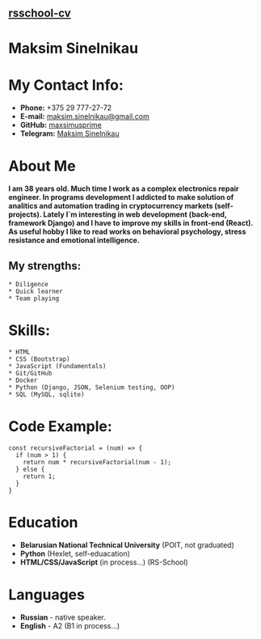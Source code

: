 [rsschool-cv](https://github.com/maxsimusprime/rsschool-cv)
----
# Maksim Sinelnikau
# My Contact Info:
* __Phone:__ +375 29 777-27-72
* __E-mail:__ [maksim.sinelnikau@gmail.com](mailto:maksim.sinelnikau@gmail.com)
* __GitHub:__ [maxsimusprime](https://github.com/maxsimusprime)
* __Telegram:__ [Maksim Sinelnikau](https://t.me/Ox4d6178)
# About Me
#### I am 38 years old. Much time I work as a сomplex electronics repair engineer. In programs development I addicted to make solution of analitics and automation trading in cryptocurrency markets (self-projects). Lately I`m  interesting in web development (back-end, framework Django) and I have to improve my skills in front-end (React). As useful hobby I like to read works on behavioral psychology, stress resistance and emotional intelligence.

## My strengths:
    * Diligence
    * Quick learner
    * Team playing


# Skills:
    * HTML
    * CSS (Bootstrap)
    * JavaScript (Fundamentals)
    * Git/GitHub
    * Docker
    * Python (Django, JSON, Selenium testing, OOP)
    * SQL (MySQL, sqlite)

# Code Example:
```
const recursiveFactorial = (num) => {
  if (num > 1) {
    return num * recursiveFactorial(num - 1);
  } else {
    return 1;
  }
}
```
# Education
* __Belarusian National Technical University__ (POIT, not graduated)
* __Python__ (Hexlet, self-eduacation)
* __HTML/CSS/JavaScript__ (in process…) (RS-School)

# Languages
* __Russian__ - native speaker.
* __English__ - A2 (B1 in process…)